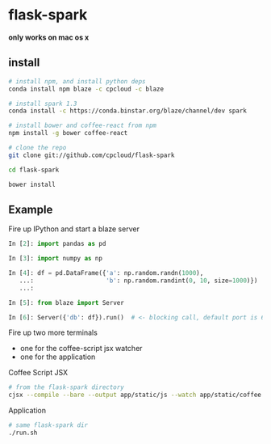 # flask-spark

**only works on mac os x**

## install

```sh
# install npm, and install python deps
conda install npm blaze -c cpcloud -c blaze

# install spark 1.3
conda install -c https://conda.binstar.org/blaze/channel/dev spark

# install bower and coffee-react from npm
npm install -g bower coffee-react

# clone the repo
git clone git://github.com/cpcloud/flask-spark

cd flask-spark

bower install
```

## Example

Fire up IPython and start a blaze server
```python
In [2]: import pandas as pd

In [3]: import numpy as np

In [4]: df = pd.DataFrame({'a': np.random.randn(1000),
   ...:                    'b': np.random.randint(0, 10, size=1000)})
   ...:

In [5]: from blaze import Server

In [6]: Server({'db': df}).run()  # <- blocking call, default port is 6363
```

Fire up two more terminals
* one for the coffee-script jsx watcher
* one for the application

Coffee Script JSX
```sh
# from the flask-spark directory
cjsx --compile --bare --output app/static/js --watch app/static/coffee
```

Application
```sh
# same flask-spark dir
./run.sh
```
